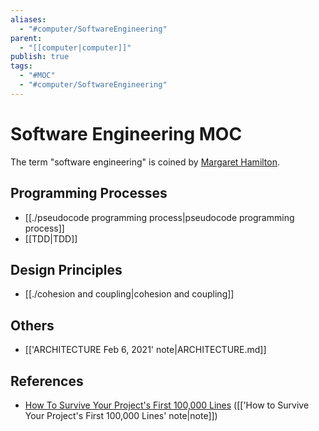 ```yaml
---
aliases:
  - "#computer/SoftwareEngineering"
parent:
  - "[[computer|computer]]"
publish: true
tags:
  - "#MOC"
  - "#computer/SoftwareEngineering"
---
```


# Software Engineering MOC

The term "software engineering" is coined by [Margaret Hamilton](https://en.wikipedia.org/wiki/Margaret_Hamilton_(software_engineer)).
## Programming Processes
- [[./pseudocode programming process|pseudocode programming process]]
- [[TDD|TDD]]

## Design Principles
- [[./cohesion and coupling|cohesion and coupling]]

## Others
- [['ARCHITECTURE Feb 6, 2021' note|ARCHITECTURE.md]]
## References
- [How To Survive Your Project's First 100,000 Lines](https://verdagon.dev/blog/first-100k-lines) ([['How to Survive Your Project's First 100,000 Lines' note|note]])